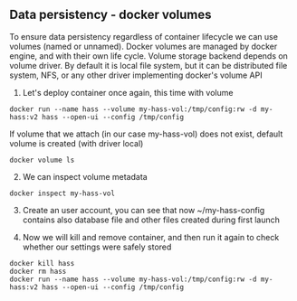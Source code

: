 ## Data persistency - docker volumes

To ensure data persistency regardless of container lifecycle we can use volumes (named or unnamed).
Docker volumes are managed by docker engine, and with their own life cycle. Volume storage backend
depends on volume driver. By default it is local file system, but it can be distributed file system,
NFS, or any other driver implementing docker's volume API

1. Let's deploy container once again, this time with volume

```console
docker run --name hass --volume my-hass-vol:/tmp/config:rw -d my-hass:v2 hass --open-ui --config /tmp/config
```

If volume that we attach (in our case my-hass-vol) does not exist, default volume is created (with driver local)

```console
docker volume ls
```

2. We can inspect volume metadata

```console
docker inspect my-hass-vol
```
3. Create an user account, you can see that now ~/my-hass-config contains also database file and other files created during first launch

4. Now we will kill and remove container, and then run it again to check whether our settings were safely stored

```console
docker kill hass
docker rm hass
docker run --name hass --volume my-hass-vol:/tmp/config:rw -d my-hass:v2 hass --open-ui --config /tmp/config
```
